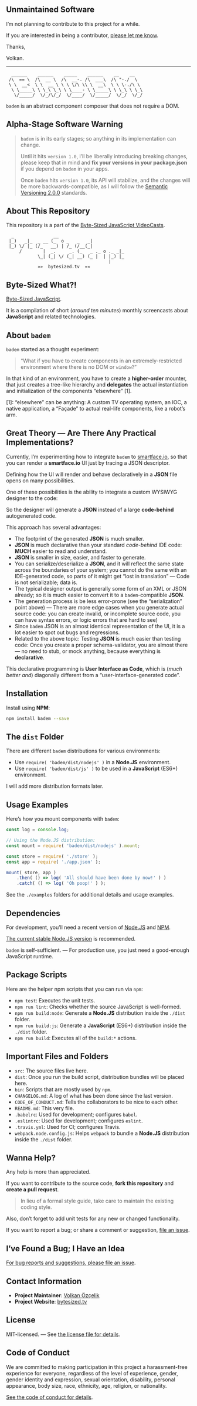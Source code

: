 ## Unmaintained Software

I’m not planning to contribute to this project for a while.

If you are interested in being a contributor, [please let me know](mailto:volkan.io).

Thanks,

Volkan.

----



```
  ______    ______    _____    ______    __    __
 /\  == \  /\  __ \  /\  __-. /\  ___\  /\ "-./  \
 \ \  __<  \ \  __ \ \ \ \/\ \\ \  __\  \ \ \-./\ \
  \ \_____\ \ \_\ \_\ \ \____- \ \_____\ \ \_\ \ \_\
   \/_____/  \/_/\/_/  \/____/  \/_____/  \/_/  \/_/
```

`badem` is an abstract component composer that does not require a DOM.

## Alpha-Stage Software Warning

> `badem` is in its early stages; so anything in its implementation can change.
>
> Until it hits `version 1.0`, I’ll be liberally introducing breaking changes, please keep that in mind and **fix your versions in your package.json** if you depend on `badem` in your apps.
>
> Once `badem` hits `version 1.0`, its API will stabilize, and the changes will be more backwards-compatible, as I will follow the [Semantic Versioning 2.0.0](http://semver.org/spec/v2.0.0.html) standards.

## About This Repository

This repository is a part of the [Byte-Sized JavaScript VideoCasts][vidcast].

```
  _               __
 |_)   _|_  _ __ (_  o _   _   _|
 |_) \/ |_ (/_   __) | /_ (/__(_|
     /        |  _.     _. (_   _ ._ o ._ _|_
            \_| (_| \/ (_| __) (_ |  | |_) |_
                                       |
            »»  bytesized.tv  ««
```

## Byte-Sized What?!

[Byte-Sized JavaScript][vidcast].

It is a compilation of short (*around ten minutes*) monthly screencasts about **JavaScript** and related technologies.

[vidcast]: https://bytesized.tv/ "ByteSized.TV"

## About `badem`

`badem` started as a thought experiment:

> “What if you have to create components in an extremely-restricted environment where there is no DOM or `window`?”

In that kind of an environment, you have to create a **higher-order** mounter, that just creates a tree-like hierarchy and **delegates** the actual instantiation and initialization of the components “elsewhere” \[1\].

\[1\]: “elsewhere” can be anything: A custom TV operating system, an IOC, a native application, a “Façade” to actual real-life components, like a robot’s arm.

## Great Theory — Are There Any Practical Implementations?

Currently, I’m experimenting how to integrate `badem` to [smartface.io](https://smartface.io), so that you can render a **smartface.io** UI just by tracing a JSON descriptor.

Defining how the UI will render and behave declaratively in a **JSON** file opens on many possibilities.

One of these possibilities is the ability to integrate a custom WYSIWYG designer to the code:

So the designer will generate a **JSON** instead of a large **code-behind** autogenerated code.

This approach has several advantages:

* The footprint of the generated **JSON** is much smaller.
* **JSON** is much declarative than your standard *code-behind* IDE code: **MUCH** easier to read and understand.
* **JSON** is smaller in size, easier, and faster to generate.
* You can serialize/deserialize a **JSON**, and it will reflect the same state across the boundaries of your system; you cannot do the same with an IDE-generated code, so parts of it might get “lost in translation” — Code is not serializable; data is.
* The typical designer output is generally some form of an XML or JSON already; so it is much easier to convert it to a `badem`-compatible **JSON**.
* The generation process is be less error-prone (see the “serialization” point above) — There are more edge cases when you generate actual source code: you can create invalid, or incomplete source code, you can have syntax errors, or logic errors that are hard to see)
* Since `badem` JSON is an almost identical representation of the UI, it is a lot easier to spot out bugs and regressions.
* Related to the above topic: Testing **JSON** is much easier than testing code: Once you create a proper schema-validator, you are almost there — no need to stub, or mock anything, because everything is **declarative**.

This declarative programming is **User Interface as Code**, which is (*much better and*) diagonally different from a “user-interface-generated code”.

## Installation

Install using **NPM**:

```bash
npm install badem --save
```

## The `dist` Folder

There are different `badem` distributions for various environments:

* Use `require( 'badem/dist/nodejs' )` in a **Node.JS** environment.
* Use `require( 'badem/dist/js' )` to be used in a **JavaScript** (ES6+) environment.

I will add more distribution formats later.

## Usage Examples

Here’s how you mount components with `badem`:

```js
const log = console.log;

// Using the Node.JS distribution:
const mount = require( 'badem/dist/nodejs' ).mount;

const store = require( './store' );
const app = require( './app.json' );

mount( store, app )
    .then( () => log( 'All should have been done by now!' ) )
    .catch( () => log( 'Oh poop!' ) );
```

See the `./examples` folders for additional details and usage examples.

## Dependencies

For development, you’ll need a recent version of [Node.JS](https://nodejs.org) and [NPM](https://npmjs.org).

[The current stable Node.JS version](https://nodejs.org/en/) is recommended.

`badem` is self-sufficient. — For production use, you just need a good-enough JavaScript runtime.

## Package Scripts

Here are the helper npm scripts that you can run via `npm`:

* `npm test`: Executes the unit tests.
* `npm run lint`: Checks whether the source JavaScript is well-formed.
* `npm run build:node`: Generate a **Node.JS** distribution inside the `./dist` folder.
* `npm run build:js`: Generate a **JavaScript** (ES6+) distribution inside the `./dist` folder.
* `npm run build`: Executes all of the `build:*` actions.

## Important Files and Folders

* `src`: The source files live here.
* `dist`: Once you run the build script, distribution bundles will be placed here.
* `bin`: Scripts that are mostly used by `npm`.
* `CHANGELOG.md`: A log of what has been done since the last version.
* `CODE_OF_CONDUCT.md`: Tells the collaborators to be nice to each other.
* `README.md`: This very file.
* `.babelrc`: Used for development; configures `babel`.
* `.eslintrc`: Used for development; configures `eslint`.
* `.travis.yml`: Used for CI; configures Travis.
* `webpack.node.config.js`: Helps `webpack` to bundle a **Node.JS** distribution inside the `./dist` folder.

## Wanna Help?

Any help is more than appreciated.

If you want to contribute to the source code, **fork this repository** and **create a pull request**.

> In lieu of a formal style guide, take care to maintain the existing coding style.

Also, don’t forget to add unit tests for any new or changed functionality.

If you want to report a bug; or share a comment or suggestion, [file an issue](https://github.com/jsbites/badem/issues/new).

## I’ve Found a Bug; I Have an Idea

[For bug reports and suggestions, please file an issue](https://github.com/jsbites/badem/issues/new).

## Contact Information

* **Project Maintainer**: [Volkan Özçelik](https://volkan.io/)
* **Project Website**: [bytesized.tv](https://bytesized.tv/)

## License

MIT-licensed. — See [the license file for details](LICENSE.md).

## Code of Conduct

We are committed to making participation in this project a harassment-free experience for everyone, regardless of the level of experience, gender, gender identity and expression, sexual orientation, disability, personal appearance, body size, race, ethnicity, age, religion, or nationality.

[See the code of conduct for details](CODE_OF_CONDUCT.md).
